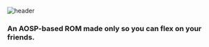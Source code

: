![header](https://capsule-render.vercel.app/api?type=waving&color=gradient&height=300&section=header&fontSize=90&text=AniOSP)
### An AOSP-based ROM made only so you can flex on your friends.
